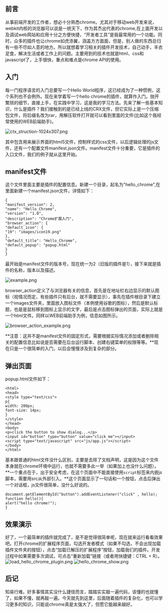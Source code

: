 ## 前言

从事前端开发的工作者，想必十分熟悉chrome。尤其对于移动web开发来说，webkit内核的浏览器可以说是一统天下，作为其杰出代表的chrome,在上面开发以及调试web网站和应用十分之方便快捷，“开发者工具”是我最常用的一个功能。同时，众多的插件也让chrome如虎添翼，涵盖方方面面，但是，别人做的东西总归有一些不尽如人意的地方。所以就想着学习相关的插件开发技术，自己动手，丰衣足食，解决生活或者工作上的问题。主要用到的技术也就是html、css和javascript了，上手很快，重点和难点是chrome API的使用。


<!--more-->


## 入门

每一门程序语言的入门总要写一个Hello World程序，这已经成为了一种惯例，这个系列也不会例外。现在来学着写一个hello chrome的插件，就算作入门。抛开繁琐的细节，直接上手，在实践中学习，这是我的学习方法。先来了解一些基本知识，什么是插件？我们接触到的是已经上线的CRX文件，但它实际上是一个压缩包文件，将后缀名改为rar，用解压软件打开就可以看到里面的文件(比如这个我经常使用的WEB前端助手)。

![ctx_struction-1024x307.png][1]

其中包含用来展示界面的html5文件，控制样式的css文件，以后逻辑处理的js文件，还有一个配置文件manifest.json文件。manifest文件十分重要，它是插件的入口文件，我们的例子就从这里开始。

## manifest文件

这个文件里面主要是插件的配置信息。新建一个目录，起名为"hello_chrome",在里面新建一个manifest.json文件，详情如下：
```
{
"manifest_version": 2,
"name": "Hello_Chrome",
"version": "1.0",
"description": "Chrome扩展入门",
"browser_action": {
"default_icon": {
"19": "images/icon19.png"
},
"default_title": "Hello_Chrome",
"default_popup": "popup.html"
}
}
```
最开始是manifest文件的版本号，现在统一为2（旧版的插件是1），接下来就是插件的名称，版本以及描述。

![example.png][2]

browser_action定义了与浏览器有关的信息，首先是在地址栏右边显示的默认图标（视情况而定，有些插件只有后台，就不需要显示），事先在插件根目录下建立一个images文件夹，里面放入图标文件（本例使用谷歌的图标），然后是默认标题，也是是鼠标移到图标上显示的文字，最后是点击图标弹出的页面，实际上就是一个html文件。同样以WEB前端助手为例，信息如图所示。

![browser_action_example.png][3]

**注意：这并不是manifest文件的固定形式，需要根据实际情况添加或者删除相关的配置信息比如说是否需要在后台运行脚本、创建右键菜单的权限等等。**现在只是一个很简单的入门，以后会慢慢涉及到复杂的部分。

## 弹出页面

popup.html文件如下：
```
<html>
<head>
<style type="text/css">
p{
width: 200px;
font-size: 14px;
}
</style>
</head>
<body>
<p>click the button to show dialog...</p>
<input id="button" type="button" value="click me"></input>
<script type="text/javascript" src="js/app.js"></script>
</body>
</html>
```
基本跟普通的html文件没什么区别，主要是去除了文档声明，这是因为这个文件本身就在chrome环境中运行，也就不需要多此一举（如果加上也没什么问题）。**一个重点在于，出于安全考虑，在这个页面中不能直接使用`script`标签来内嵌js脚本，需要用src从外部引入。**这个页面显示了一句话和一个按钮，点击后弹出一个对话框，js文件很简单，没什么好说的。
```
document.getElementById("button").addEventListener("click" , hello);
function hello(){
alert("hello chrome!");
}
```
## 效果演示

好了，一个最简单的插件就完成了，是不是觉得很简单呢，现在就来运行看看效果吧。打开chrome的扩展程序页面，勾选开发者模式（如果不勾选，不会出现加载插件文件夹的按钮），点击“加载已解压的扩展程序”按钮，加载我们的插件。开发过程中如果需要多次调试，可点击“重新加载”链接（或者用快捷键：CTRL + R）。
![load_hello_chrome_plugin.png][4]
![hello_chrome_show.png][5]

## 后记

知易行难。好多事情其实没什么捷径而言，踏踏实实敲一遍代码，该懂的也就懂了，如果不懂，就再敲一遍。今天就先到这里，后面随着插件的复杂化，也可以学习更多的知识，只能说chrome真是太强大了，但愿它能越来越好。


  [1]: http://www.chunqiuyiyu.com/usr/uploads/2016/09/130204898.png
  [2]: http://www.chunqiuyiyu.com/usr/uploads/2016/09/1095636572.png
  [3]: http://www.chunqiuyiyu.com/usr/uploads/2016/09/91592680.png
  [4]: http://www.chunqiuyiyu.com/usr/uploads/2016/09/4069920326.png
  [5]: http://www.chunqiuyiyu.com/usr/uploads/2016/09/1840007412.png
